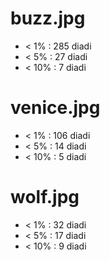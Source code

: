 # buzz.jpg

- < 1%  : 285 diadi
- < 5%  : 27 diadi
- < 10% : 7 diadi


# venice.jpg

- < 1%  : 106 diadi
- < 5%  : 14 diadi
- < 10% : 5 diadi


# wolf.jpg

- < 1%  : 32 diadi
- < 5%  : 17 diadi
- < 10% : 9 diadi

